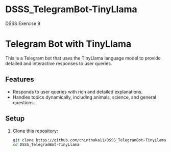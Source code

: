 # DSSS_TelegramBot-TinyLlama
DSSS Exercise 9

# Telegram Bot with TinyLlama

This is a Telegram bot that uses the TinyLlama language model to provide detailed and interactive responses to user queries.

## Features
- Responds to user queries with rich and detailed explanations.
- Handles topics dynamically, including animals, science, and general questions.

## Setup
1. Clone this repository:
   ```bash
   git clone https://github.com/chinthaka11/DSSS_TelegramBot-TinyLlama.git
   cd DSSS_TelegramBot-TinyLlama
